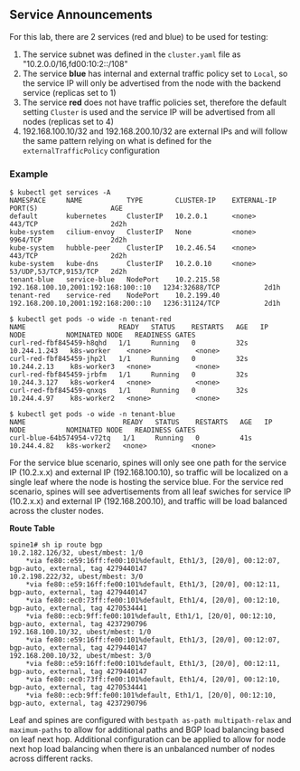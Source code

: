 
## Service Announcements

For this lab, there are 2 services (red and blue) to be used for testing:

1) The service subnet was defined in the ```cluster.yaml``` file as "10.2.0.0/16,fd00:10:2::/108" 
2) The service **blue** has internal and external traffic policy set to ```Local```, so the service IP will only be advertised from the node with the backend service (replicas set to 1)
3) The service **red** does not have traffic policies set, therefore the default setting ```Cluster``` is used and the service IP will be advertised from all nodes (replicas set to 4)
4) 192.168.100.10/32 and 192.168.200.10/32 are external IPs and will follow the same pattern relying on what is defined for the ```externalTrafficPolicy``` configuration

### Example

```
$ kubectl get services -A
NAMESPACE     NAME           TYPE        CLUSTER-IP    EXTERNAL-IP                           PORT(S)                  AGE
default       kubernetes     ClusterIP   10.2.0.1      <none>                                443/TCP                  2d2h
kube-system   cilium-envoy   ClusterIP   None          <none>                                9964/TCP                 2d2h
kube-system   hubble-peer    ClusterIP   10.2.46.54    <none>                                443/TCP                  2d2h
kube-system   kube-dns       ClusterIP   10.2.0.10     <none>                                53/UDP,53/TCP,9153/TCP   2d2h
tenant-blue   service-blue   NodePort    10.2.215.58   192.168.100.10,2001:192:168:100::10   1234:32688/TCP           2d1h
tenant-red    service-red    NodePort    10.2.199.40   192.168.200.10,2001:192:168:200::10   1236:31124/TCP           2d1h

$ kubectl get pods -o wide -n tenant-red
NAME                       READY   STATUS    RESTARTS   AGE   IP             NODE          NOMINATED NODE   READINESS GATES
curl-red-fbf845459-h8qhd   1/1     Running   0          32s   10.244.1.243   k8s-worker    <none>           <none>
curl-red-fbf845459-jhp2l   1/1     Running   0          32s   10.244.2.13    k8s-worker3   <none>           <none>
curl-red-fbf845459-jrbfm   1/1     Running   0          32s   10.244.3.127   k8s-worker4   <none>           <none>
curl-red-fbf845459-qnxqs   1/1     Running   0          32s   10.244.4.97    k8s-worker2   <none>           <none>

$ kubectl get pods -o wide -n tenant-blue
NAME                        READY   STATUS    RESTARTS   AGE   IP            NODE          NOMINATED NODE   READINESS GATES
curl-blue-64b574954-v72tq   1/1     Running   0          41s   10.244.4.82   k8s-worker2   <none>           <none>
```

For the service blue scenario, spines will only see one path for the service IP (10.2.x.x) and external IP (192.168.100.10), so traffic will be localized on a single leaf where the node is hosting the service blue. For the service red scenario, spines will see advertisements from all leaf swiches for service IP (10.2.x.x) and external IP (192.168.200.10), and traffic will be load balanced across the cluster nodes.

**Route Table**

```
spine1# sh ip route bgp 
10.2.182.126/32, ubest/mbest: 1/0
    *via fe80::e59:16ff:fe00:101%default, Eth1/3, [20/0], 00:12:07, bgp-auto, external, tag 4279440147
10.2.198.222/32, ubest/mbest: 3/0
    *via fe80::e59:16ff:fe00:101%default, Eth1/3, [20/0], 00:12:11, bgp-auto, external, tag 4279440147
    *via fe80::ec0:73ff:fe00:101%default, Eth1/4, [20/0], 00:12:10, bgp-auto, external, tag 4270534441
    *via fe80::ecb:9ff:fe00:101%default, Eth1/1, [20/0], 00:12:10, bgp-auto, external, tag 4237290796
192.168.100.10/32, ubest/mbest: 1/0
    *via fe80::e59:16ff:fe00:101%default, Eth1/3, [20/0], 00:12:07, bgp-auto, external, tag 4279440147
192.168.200.10/32, ubest/mbest: 3/0
    *via fe80::e59:16ff:fe00:101%default, Eth1/3, [20/0], 00:12:11, bgp-auto, external, tag 4279440147
    *via fe80::ec0:73ff:fe00:101%default, Eth1/4, [20/0], 00:12:10, bgp-auto, external, tag 4270534441
    *via fe80::ecb:9ff:fe00:101%default, Eth1/1, [20/0], 00:12:10, bgp-auto, external, tag 4237290796
```

Leaf and spines are configured with ```bestpath as-path multipath-relax``` and ```maximum-paths``` to allow for additional paths and BGP load balancing based on leaf next hop. Additional configuration can be applied to allow for node next hop load balancing when there is an unbalanced number of nodes across different racks. 
